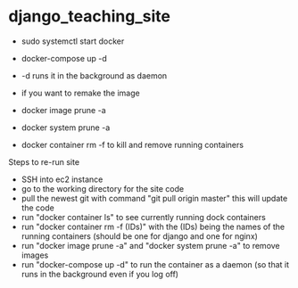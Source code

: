 # django_teaching_site

- sudo systemctl start docker
- docker-compose up -d 
- -d runs it in the background as daemon

- if you want to remake the image
- docker image prune -a
- docker system prune -a
- docker container rm -f to kill and remove running containers


Steps to re-run site
- SSH into ec2 instance
- go to the working directory for the site code
- pull the newest git with command "git pull origin master" this will update the code
- run "docker container ls" to see currently running dock containers
- run "docker container rm -f (IDs)" with the (IDs) being the names of the running containers (should be one for django and one for nginx)
- run "docker image prune -a" and "docker system prune -a" to remove images
- run "docker-compose up -d" to run the container as a daemon (so that it runs in the background even if you log off)
